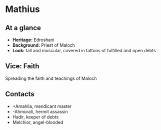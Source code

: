 # Mathius

## At a glance
- **Heritage:** Edroshani
- **Background:** Priest of Maloch
- **Look:** tall and muscular, covered in tattoos of fulfilled and open debts

## Vice: Faith

Spreading the faith and teachings of Maloch

## Contacts
- +Amahlia, mendicant master
- -Ahmurati, hermit assassin
- Hadir, keeper of debts
- Melchior, angel-blooded
